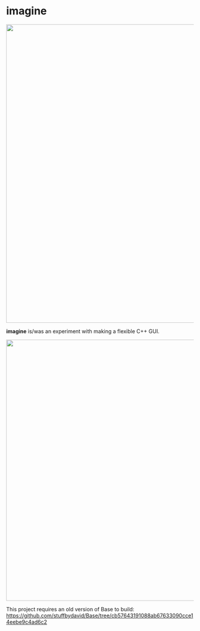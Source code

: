 # imagine
<p align="center">
  <img width=800 src="https://www.stuffbydavid.com/i/imagine.png" />
</p>


**imagine** is/was an experiment with making a flexible C++ GUI.
  
<img width=700 src="https://i.gyazo.com/1a4bb7e4b2cea1741cd772e211e2f47f.gif" />

This project requires an old version of Base to build:
https://github.com/stuffbydavid/Base/tree/cb57643191088ab67633090cce14eebe9c4ad6c2
